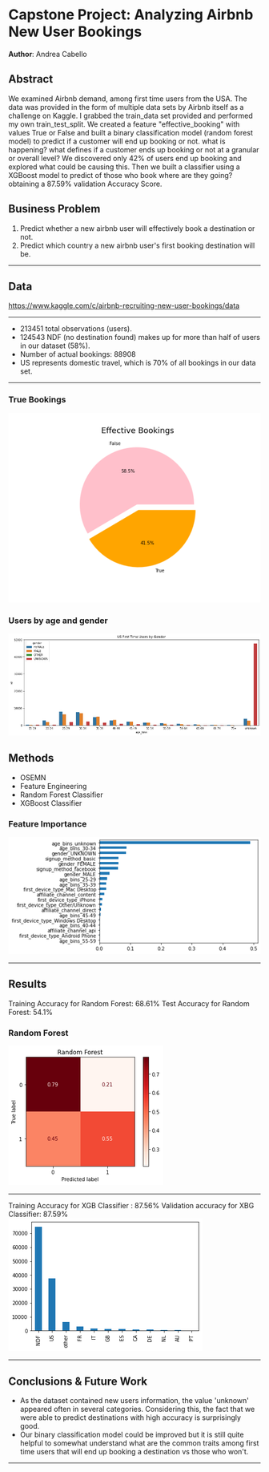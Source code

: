 # Capstone Project: Analyzing Airbnb New User Bookings

**Author**: Andrea Cabello

## Abstract

We examined Airbnb demand, among first time users from the USA. 
The data was provided in the form of multiple data sets by Airbnb itself as a challenge on Kaggle.
I grabbed the train_data set provided and performed my own train_test_split.
We created a feature "effective_booking" with values True or False and built a binary classification model (random forest model) to predict if a customer will end up booking or not.
what is happening? what defines if a customer ends up booking or not at a granular or overall level?
We discovered only 42% of users end up booking and explored what could be causing this.
Then we built a classifier using a XGBoost model to predict of those who book where are they going? obtaining a 87.59% validation Accuracy Score.



## Business Problem

1. Predict whether a new airbnb user will effectively book a destination or not.
2. Predict which country a new airbnb user's first booking destination will be.
***

## Data

https://www.kaggle.com/c/airbnb-recruiting-new-user-bookings/data


***
* 213451 total observations (users).
* 124543 NDF (no destination found) makes up for more than half of users in our dataset (58%).
* Number of actual bookings: 88908
* US represents domestic travel, which is 70% of all bookings in our data set.
***


### True Bookings
![graph1](./images/effective.png)

### Users by age and gender
![graph2](./images/us.png)


## Methods

* OSEMN
* Feature Engineering 
* Random Forest Classifier
* XGBoost Classifier

### Feature Importance
![graph3](./images/featureimportance.png)
***


## Results

Training Accuracy for Random Forest: 68.61%
Test Accuracy for Random Forest: 54.1%

### Random Forest
![graph4](./images/randomforest.png)

***

Training Accuracy for XGB Classifier : 87.56%
Validation accuracy for XBG Classifier: 87.59%
![graph5](./images/country.png)
***





## Conclusions & Future Work

* As the dataset contained new users information, the value 'unknown' appeared often in several categories. Considering this, the fact that we were able to predict destinations with high accuracy is surprisingly good. 
* Our binary classification model could be improved but it is still quite helpful to somewhat understand what are the common traits among first time users that will end up booking a destination vs those who won't.

***

